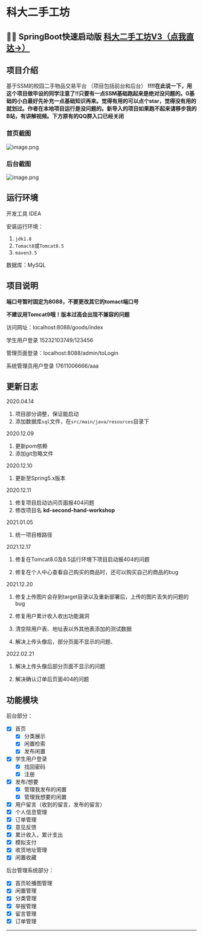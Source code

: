 # 科大二手工坊

## 🎉🎉 SpringBoot快速启动版 [科大二手工坊V3（点我直达→）](https://github.com/lvr1997/kd-shop-fast) 

## 项目介绍

基于SSM的校园二手物品交易平台
（项目包括前台和后台）
**‼️‼️在此说一下，用这个项目做毕设的同学注意了‼️只要有一点SSM基础跑起来是绝对没问题的。0基础的小白最好先补充一点基础知识再来。觉得有用的可以点个star，觉得没有用的就划过。作者在本地项目运行是没问题的。新导入的项目如果跑不起来请移步我的B站，有讲解视频。下方原有的QQ群入口已经关闭**


### 首页截图

![image.png](https://s2.loli.net/2021/12/18/pT2a8w1PgmKlQUk.png)

### 后台截图

![image.png](https://s2.loli.net/2021/12/18/aehXmsMySWorbZI.png)

## 运行环境

开发工具 IDEA

安装运行环境：

1. `jdk1.8` 
2. `Tomact8`或`Tomcat8.5`
3. `maven3.5`

数据库：MySQL 


## 项目说明

**端口号暂时固定为8088，不要更改其它的tomact端口号**

**不建议用Tomcat9哦！版本过高会出现不兼容的问题**

访问网址：localhost:8088/goods/index

学生用户登录 15232103749/123456

管理页面登录：localhost:8088/admin/toLogin

系统管理员用户登录  17611006666/aaa

## 更新日志

2020.04.14 
1. 项目部分调整，保证能启动
2. 添加数据库`sql`文件，在`src/main/java/resources`目录下

2020.12.09

1. 更新pom依赖
2. 添加git忽略文件

2020.12.10

1. 更新至Spring5.x版本 

2020.12.11

1. 修复项目启动访问页面报404问题
2. 修改项目名 **kd-second-hand-workshop**

2021.01.05

1. 统一项目根路径

2021.12.17

1. 修复在Tomcat8.0及8.5运行环境下项目启动报404的问题

2. 修复在个人中心查看自己购买的商品时，还可以购买自己的商品的bug

2021.12.20

1. 修复上传图片会存到target目录以及重新部署后，上传的图片丢失的问题的bug

2. 修复用户累计收入收出功能漏洞

3. 清空除用户表、地址表以外其他表添加的测试数据

4. 解决上传头像后，部分页面不显示的问题、

2022.02.21

1. 解决上传头像后部分页面不显示的问题

2. 解决确认订单后页面404的问题

## 功能模块

前台部分：
- [x] 首页
    - [x] 分类展示
    - [x] 闲置检索
    - [x] 发布闲置
- [x] 学生用户登录
    - [x] 找回密码
    - [x] 注册
- [x] 发布/想要
    - [x] 管理我发布的闲置
    - [x] 管理我想要的闲置    
- [x] 用户留言（收到的留言，发布的留言）
- [x] 个人信息管理
- [x] 订单管理
- [x] 意见反馈
- [x] 累计收入，累计支出
- [x] 模拟支付
- [x] 收货地址管理
- [x] 闲置收藏

后台管理系统部分：

- [x] 首页轮播图管理
- [x] 闲置管理
- [x] 分类管理
- [x] 举报管理
- [x] 留言管理
- [x] 订单管理

****
